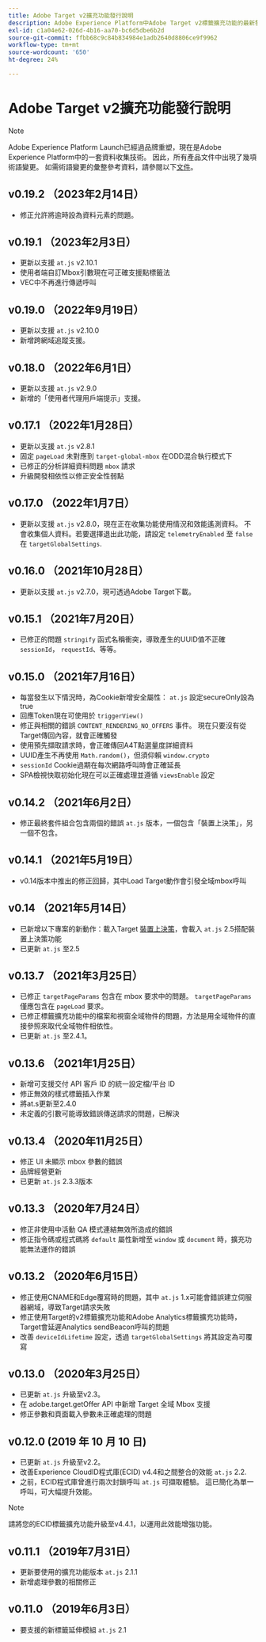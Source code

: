 ```yaml
---
title: Adobe Target v2擴充功能發行說明
description: Adobe Experience Platform中Adobe Target v2標籤擴充功能的最新發行說明。
exl-id: c1a04e62-026d-4b16-aa70-bc6d5dbe6b2d
source-git-commit: ffbb68c9c84b834984e1adb2640d8806ce9f9962
workflow-type: tm+mt
source-wordcount: '650'
ht-degree: 24%

---
```


# Adobe Target v2擴充功能發行說明

>[!NOTE]
>
>Adobe Experience Platform Launch已經過品牌重塑，現在是Adobe Experience Platform中的一套資料收集技術。 因此，所有產品文件中出現了幾項術語變更。 如需術語變更的彙整參考資料，請參閱以下[文件](../../../term-updates.md)。

## v0.19.2 （2023年2月14日）

- 修正允許將逾時設為資料元素的問題。

## v0.19.1 （2023年2月3日）

- 更新以支援 `at.js` v2.10.1
- 使用者端自訂Mbox引數現在可正確支援點標籤法
- VEC中不再進行傳遞呼叫

## v0.19.0 （2022年9月19日）

- 更新以支援 `at.js` v2.10.0
- 新增跨網域追蹤支援。

## v0.18.0 （2022年6月1日）

- 更新以支援 `at.js` v2.9.0
- 新增的「使用者代理用戶端提示」支援。

## v0.17.1 （2022年1月28日）

- 更新以支援 `at.js` v2.8.1
- 固定 `pageLoad` 未對應到 `target-global-mbox` 在ODD混合執行模式下
- 已修正的分析詳細資料問題 `mbox` 請求
- 升級開發相依性以修正安全性弱點

## v0.17.0 （2022年1月7日）

- 更新以支援 `at.js` v2.8.0，現在正在收集功能使用情況和效能遙測資料。  不會收集個人資料。若要選擇退出此功能，請設定 `telemetryEnabled` 至 `false` 在 `targetGlobalSettings`.

## v0.16.0 （2021年10月28日）

- 更新以支援 `at.js` v2.7.0，現可透過Adobe Target下載。

## v0.15.1 （2021年7月20日）

- 已修正的問題 `stringify` 函式名稱衝突，導致產生的UUID值不正確 `sessionId`， `requestId`、等等。

## v0.15.0 （2021年7月16日）

- 每當發生以下情況時，為Cookie新增安全屬性： `at.js` 設定secureOnly設為true
- 回應Token現在可使用於 `triggerView()`
- 修正與相關的錯誤 `CONTENT_RENDERING_NO_OFFERS` 事件。 現在只要沒有從Target傳回內容，就會正確觸發
- 使用預先擷取請求時，會正確傳回A4T點選量度詳細資料
- UUID產生不再使用 `Math.random()`，但須仰賴 `window.crypto`
- `sessionId` Cookie過期在每次網路呼叫時會正確延長
- SPA檢視快取初始化現在可以正確處理並遵循 `viewsEnable` 設定

## v0.14.2 （2021年6月2日）

- 修正最終套件組合包含兩個的錯誤 `at.js` 版本，一個包含「裝置上決策」，另一個不包含。

## v0.14.1 （2021年5月19日）

- v0.14版本中推出的修正回歸，其中Load Target動作會引發全域mbox呼叫

## v0.14 （2021年5月14日）

- 已新增以下專案的新動作：載入Target [裝置上決策](./overview.md#load-target-with-on-device-decisioning)，會載入 `at.js` 2.5搭配裝置上決策功能
- 已更新 `at.js` 至2.5


## v0.13.7 （2021年3月25日）

- 已修正 `targetPageParams` 包含在 mbox 要求中的問題。 `targetPageParams` 僅應包含在 `pageLoad` 要求。
- 已修正標籤擴充功能中的檔案和視窗全域物件的問題，方法是用全域物件的直接參照來取代全域物件相依性。
- 已更新 `at.js` 至2.4.1。

## v0.13.6 （2021年1月25日）

- 新增可支援交付 API 客戶 ID 的統一設定檔/平台 ID
- 修正無效的樣式標籤插入作業
- 將at.s更新至2.4.0
- 未定義的引數可能導致錯誤傳送請求的問題，已解決

## v0.13.4 （2020年11月25日）

- 修正 UI 未顯示 mbox 參數的錯誤
- 品牌經營更新
- 已更新 `at.js` 2.3.3版本

## v0.13.3 （2020年7月24日）

- 修正非使用中活動 QA 模式連結無效所造成的錯誤
- 修正指令碼或程式碼將 `default` 屬性新增至 `window` 或 `document` 時，擴充功能無法運作的錯誤

## v0.13.2 （2020年6月15日）

- 修正使用CNAME和Edge覆寫時的問題，其中 `at.js` 1.x可能會錯誤建立伺服器網域，導致Target請求失敗
- 修正使用Target的v2標籤擴充功能和Adobe Analytics標籤擴充功能時，Target會延遲Analytics sendBeacon呼叫的問題
- 改善 `deviceIdLifetime` 設定，透過 `targetGlobalSettings` 將其設定為可覆寫

## v0.13.0 （2020年3月25日）

- 已更新 `at.js` 升級至v2.3。
- 在 adobe.target.getOffer API 中新增 Target 全域 Mbox 支援
- 修正參數和頁面載入參數未正確處理的問題

## v0.12.0 (2019 年 10 月 10 日)

- 已更新 `at.js` 升級至v2.2。
- 改善Experience CloudID程式庫(ECID) v4.4和之間整合的效能 `at.js` 2.2.
- 之前，ECID程式庫曾進行兩次封鎖呼叫 `at.js` 可擷取體驗。 這已簡化為單一呼叫，可大幅提升效能。

>[!NOTE]
>請將您的ECID標籤擴充功能升級至v4.4.1，以運用此效能增強功能。

## v0.11.1 （2019年7月31日）

- 更新要使用的擴充功能版本 `at.js` 2.1.1
- 新增處理參數的相關修正

## v0.11.0 （2019年6月3日）

- 要支援的新標籤延伸模組 `at.js` 2.1
